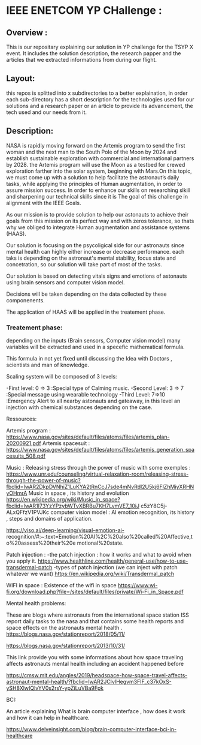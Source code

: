 # IEEE ENETCOM YP CHallenge :

## Overview :
This is our repositary explaining our solution in YP challenge for the TSYP X event. It includes the solution description, the research papper and the articles that we extracted informations from during our flight.

## Layout: 
this repos is splitted into x subdirectories to a better explaination, in order each sub-directory has a short description for the technologies used for our solutions and a research paper or an article to provide its advancement, the tech used and our needs from it.


## Description: 
NASA is rapidly moving forward on the Artemis program to send the
first woman and the next man to the South Pole of the Moon by 2024
and establish sustainable exploration with commercial and
international partners by 2028. the Artemis program will use the
Moon as a testbed for crewed exploration farther into the solar
system, beginning with Mars.On this topic, we must come up with a solution to help facilitate the astronaut’s
daily tasks, while applying the principles of Human augmentation, in order to assure mission success. In order to enhance our skills on researching slkill and sharpening our technical skills since it is The goal of this challenge in alignment with the IEEE Goals.

As our mission is to provide solution to help our astonauts to achieve their goals from this mission on its perfect way and with zeros tolerance, so thats why we obliged to integrate Human augmentation and assistance systems (HAAS).

Our solution is focusing on the psycoligical side for our astronauts since mental health can highly either increase or decrease performance.
each taks is depending on the astronaut's mental stability, focus state and concetration, so our solution will take part of most of the tasks.

Our solution is based on detecting vitals signs and emotions of astonauts using brain sensors and computer vision model.

Decisions will be taken depending on the data collected by these componenents. 

The application of HAAS will be applied in the treatement phase.

### Treatement phase:
depending on the inputs (Brain sensors, Computer vision model) many variables will be extracted and used in a specefic mathematical formula.

This formula in not yet fixed until discussing the Idea with Doctors , scientists and man of knowledge.

Scaling system will be composed of 3 levels:

-First level:   0 => 3  :Special type of Calming music.	
-Second Level:  3 => 7  :Special message using wearable technology
-Third Level:   7=>10   :Emergency Alert to all nearby astonauts and gateaway, in this level an injection with chemical substances depending on the case.

Ressources: 

Artemis program :
https://www.nasa.gov/sites/default/files/atoms/files/artemis_plan-20200921.pdf
Artemis spacesuit :
https://www.nasa.gov/sites/default/files/atoms/files/artemis_generation_spacesuits_508.pdf

Music :
  Releasing stress through the power of music with some exemples :
https://www.unr.edu/counseling/virtual-relaxation-room/releasing-stress-through-the-power-of-music?fbclid=IwAR2DkpDVNhiZ1LuKYA2tRnCcJ7sde4mNvRdl2U5kj6FlZhMiyXRHNyOHmrA
  Music in space , its history and evolution
https://en.wikipedia.org/wiki/Music_in_space?fbclid=IwAR1I73YzYPzybWTvXBRBu7KH7LvmVE7_10iJ
c5zY8C5j-ALxQFfzV1PVJKc
computer vision model :
AI emotion recognition, its history , steps and domains of application.

https://viso.ai/deep-learning/visual-emotion-ai-
recognition/#:~:text=Emotion%20AI%2C%20also%20called%20Affective,to%20assess%20their%20e
motional%20state.

Patch injection :
-the patch injection : how it works and what to avoid when you apply it.
https://www.healthline.com/health/general-use/how-to-use-transdermal-patch
-types of patch injection (we can inject with patch whatever we want)
https://en.wikipedia.org/wiki/Transdermal_patch

WIFI in space :
Existence of the wifi in space
https://www.wi-fi.org/download.php?file=/sites/default/files/private/Wi-Fi_in_Space.pdf

Mental health problems:


These are blogs where astronauts from the international space station ISS report daily tasks to the nasa and that contains some health reports and space effects on the astronauts  mental health .
https://blogs.nasa.gov/stationreport/2018/05/11/

https://blogs.nasa.gov/stationreport/2013/10/31/

This link provide you with some informations about how space traveling affects astronauts mental health including an accident happened before 

https://cmsw.mit.edu/angles/2019/headspace-how-space-travel-affects-astronaut-mental-health/?fbclid=IwAR2JCIvlHegvm3FIF_c37kOxS-ySH8XlwIQlvYV0s2rsY-ypZiLuVBa9Fpk

BCI:

An article explaining What is brain computer interface , how does it work and how it can help in healthcare.

https://www.delveinsight.com/blog/brain-computer-interface-bci-in-healthcare

